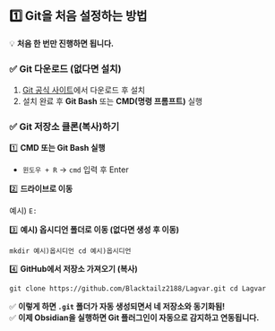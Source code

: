 ## **1️⃣ Git을 처음 설정하는 방법**

💡 **처음 한 번만 진행하면 됩니다.**

### ✅ **Git 다운로드 (없다면 설치)**

1. [Git 공식 사이트](https://git-scm.com/)에서 다운로드 후 설치
2. 설치 완료 후 **Git Bash** 또는 **CMD(명령 프롬프트)** 실행

### ✅ **Git 저장소 클론(복사)하기**

1️⃣ **CMD 또는 Git Bash 실행**

- `윈도우 + R` → `cmd` 입력 후 Enter

2️⃣ **드라이브로 이동**

예시) `E:`

3️⃣ **예시) 옵시디언 폴더로 이동 (없다면 생성 후 이동)**

`mkdir 예시)옵시디언 cd 예시)옵시디언`

4️⃣ **GitHub에서 저장소 가져오기 (복사)**

`git clone https://github.com/Blacktailz2188/Lagvar.git cd Lagvar`

✅ **이렇게 하면 `.git` 폴더가 자동 생성되면서 네 저장소와 동기화됨!**  
✅ **이제 Obsidian을 실행하면 Git 플러그인이 자동으로 감지하고 연동됩니다.**
